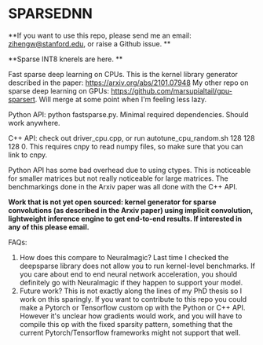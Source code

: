 # SPARSEDNN

**If you want to use this repo, please send me an email: zihengw@stanford.edu, or raise a Github issue. 
**

**Sparse INT8 knerels are here.
**

Fast sparse deep learning on CPUs. This is the kernel library generator described in the paper: https://arxiv.org/abs/2101.07948
My other repo on sparse deep learning on GPUs: https://github.com/marsupialtail/gpu-sparsert. Will merge at some point when I'm feeling less lazy.

Python API: python fastsparse.py. Minimal required dependencies. Should work anywhere.

C++ API: check out driver_cpu.cpp, or run autotune_cpu_random.sh 128 128 128 0. This requires cnpy to read numpy files, so make sure that you can link to cnpy.

Python API has some bad overhead due to using ctypes. This is noticeable for smaller matrices but not really noticeable for large matrices. The benchmarkings done in the Arxiv paper was all done with the C++ API. 

**Work that is not yet open sourced: kernel generator for sparse convolutions (as described in the Arxiv paper) using implicit convolution, lightweight inference engine to get end-to-end results. If interested in any of this please email.**

FAQs:
1) How does this compare to Neuralmagic? Last time I checked the deepsparse library does not allow you to run kernel-level benchmarks. If you care about end to end neural network acceleration, you should definitely go with Neuralmagic if they happen to support your model.
2) Future work? This is not exactly along the lines of my PhD thesis so I work on this sparingly. If you want to contribute to this repo you could make a Pytorch or Tensorflow custom op with the Python or C++ API. However it's unclear how gradients would work, and you will have to compile this op with the fixed sparsity pattern, something that the current Pytorch/Tensorflow frameworks might not support that well. 
